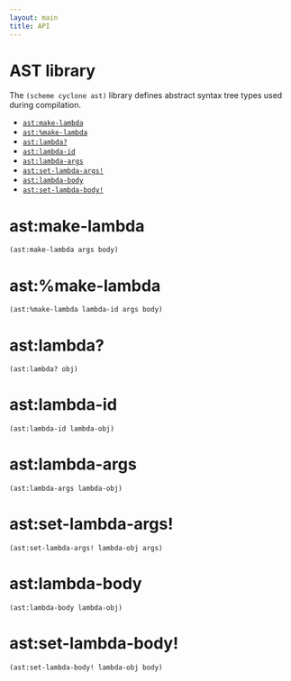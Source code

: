 ```yaml
---
layout: main
title: API
---
```


# AST library

The `(scheme cyclone ast)` library defines abstract syntax tree types used during compilation.

- [`ast:make-lambda`](#astmake-lambda)
- [`ast:%make-lambda`](#astmake-lambda-1)
- [`ast:lambda?`](#astlambda)
- [`ast:lambda-id`](#astlambda-id)
- [`ast:lambda-args`](#astlambda-args) 
- [`ast:set-lambda-args!`](#astset-lambda-args)
- [`ast:lambda-body`](#astlambda-body)
- [`ast:set-lambda-body!`](#astset-lambda-body)

# ast:make-lambda
    (ast:make-lambda args body)

# ast:%make-lambda
    (ast:%make-lambda lambda-id args body)

# ast:lambda?
    (ast:lambda? obj)

# ast:lambda-id

    (ast:lambda-id lambda-obj)

# ast:lambda-args 

    (ast:lambda-args lambda-obj)

# ast:set-lambda-args!

    (ast:set-lambda-args! lambda-obj args)

# ast:lambda-body 

    (ast:lambda-body lambda-obj)

# ast:set-lambda-body!

    (ast:set-lambda-body! lambda-obj body)

